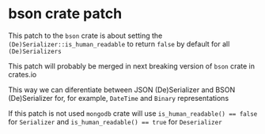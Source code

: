 # bson crate patch

This patch to the `bson` crate is about setting the `(De)Serializer::is_human_readable` to return `false` by default for all `(De)Serializers`

This patch will probably be merged in next breaking version of `bson` crate in crates.io

This way we can diferentiate between JSON (De)Serializer and BSON (De)Serializer for, for example, `DateTime` and `Binary` representations

If this patch is not used `mongodb` crate will use `is_human_readable() == false` for `Serializer` and `is_human_readable() == true` for `Deserializer`
